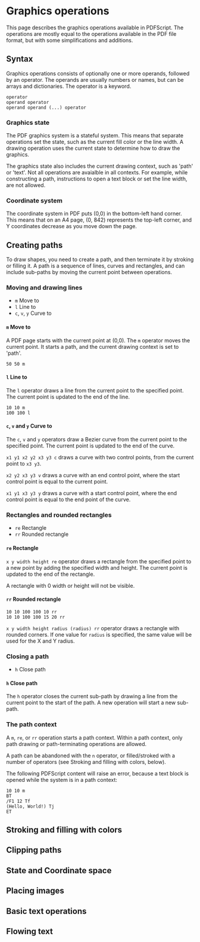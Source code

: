 # Graphics operations

This page describes the graphics operations available in PDFScript. The operations are mostly equal to the operations available in the PDF file format, but with some simplifications and additions.

## Syntax

Graphics operations consists of optionally one or more operands, followed by an operator. The operands are usually numbers or names, but can be arrays and dictionaries. The operator is a keyword.

```
operator
operand operator
operand operand (...) operator
```

### Graphics state

The PDF graphics system is a stateful system. This means
that separate operations set the state, such as the current fill color or the line width. A drawing operation uses the current state to determine how to draw the graphics.

The graphics state also includes the current drawing context, such as 'path' or 'text'. Not all operations are avaialble in all contexts. For example, while constructing a path, instructions to open a text block or set the line width, are not allowed.

### Coordinate system

The coordinate system in PDF puts (0,0) in the bottom-left hand corner. This means that on an A4 page, (0, 842) represents the top-left corner, and Y coordinates decrease as you move down the page.

## Creating paths

To draw shapes, you need to create a path, and then terminate it by stroking or filling it. A path is a sequence of lines, curves and rectangles, and can include sub-paths by moving the current point between operations.

### Moving and drawing lines

- `m` Move to
- `l` Line to
- `c`, `v`, `y` Curve to

#### `m` Move to

A PDF page starts with the current point at (0,0). The `m` operator moves the current point. It starts a path, and the current drawing context is set to 'path'.

```
50 50 m
```

#### `l` Line to

The `l` operator draws a line from the current point to the specified point. The current point is updated to the end of the line.

```
10 10 m
100 100 l
```

#### `c`, `v` and `y` Curve to

The `c`, `v` and `y` operators draw a Bezier curve from the current point to the specified point. The current point is updated to the end of the curve.

`x1 y1 x2 y2 x3 y3 c` draws a curve with two control points, from the current point to `x3 y3`.

`x2 y2 x3 y3 v` draws a curve with an end control point, where the start control point is equal to the current point.

`x1 y1 x3 y3 y` draws a curve with a start control point, where the end control point is equal to the end point of the curve.

### Rectangles and rounded rectangles

- `re` Rectangle
- `rr` Rounded rectangle

#### `re` Rectangle

`x y width height re` operator draws a rectangle from the specified point to a new point by adding the specified width and height. The current point is updated to the end of the rectangle.

A rectangle with 0 width or height will not be visible.

#### `rr` Rounded rectangle

```
10 10 100 100 10 rr
10 10 100 100 15 20 rr
```

`x y width height radius (radius) rr` operator draws a rectangle with rounded corners. If one value for `radius` is specified, the same value will be used for the X and Y radius.

### Closing a path

- `h` Close path

#### `h` Close path

The `h` operator closes the current sub-path by drawing a line from the current point to the start of the path. A new operation will start a new sub-path.

### The path context

A `m`, `re`, or `rr` operation starts a path context. Within a path context, only path drawing or path-terminating operations are allowed.

A path can be abandoned with the `n` operator, or filled/stroked with a number of operators (see Stroking and filling with colors, below).

The following PDFScript content will raise an error, because a text block is opened while the system is in a path context:

```
10 10 m
BT
/F1 12 Tf
(Hello, World!) Tj
ET
```

## Stroking and filling with colors

## Clipping paths

## State and Coordinate space

## Placing images

## Basic text operations

## Flowing text
